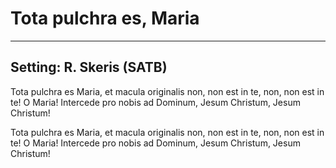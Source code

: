 # Tota pulchra es, Maria

***

## Setting: R. Skeris (SATB)

Tota pulchra es Maria,
et macula originalis
non, non est in te,
non, non est in te!
O Maria! 
Intercede pro nobis ad Dominum,
Jesum Christum, Jesum Christum!

Tota pulchra es Maria,
et macula originalis
non, non est in te,
non, non est in te!
O Maria! 
Intercede pro nobis ad Dominum,
Jesum Christum, Jesum Christum!